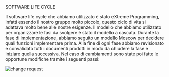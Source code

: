 SOFTWARE LIFE CYCLE

Il software life cycle che abbiamo utilizzato è  stato eXtreme Programming, infatti essendo il nostro gruppo molto piccolo,
questo ciclo di vita si adattava molto bene alle nostre esigenze.
Il modello che abbiamo utilizzato per organizzare le fasi da svolgere è stato il modello a cascata.
Durante la fase di implementazione, abbiamo seguito un modello Moscow per decidere quali funzioni implementare prima.
Alla fine di ogni fase abbiamo revisionato e convalidato tutti i documenti prodotti in modo da chiudere la fase e iniziare quella successiva.
Nel caso di cambiamenti sono state poi fatte le opportune modifiche tramite i seguenti passi:

![change request](https://user-images.githubusercontent.com/101459546/217494293-035c9ae7-91d1-4040-b2c8-e0a5780c1912.png)

